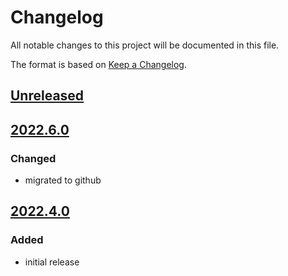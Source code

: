 # Changelog
All notable changes to this project will be documented in this file.

The format is based on [Keep a Changelog](https://keepachangelog.com/).

## [Unreleased]

## [2022.6.0]

### Changed
- migrated to github

## [2022.4.0]

### Added
- initial release

[Unreleased]: https://github.com/yaq-project/yaqd-ekspla/compare/v2022.6.0...main
[2022.6.0]: https://github.com/yaq-project/yaqd-ekspla/compare/v2022.4.0...2022.6.0
[2022.4.0]: https://github.com/yaq-project/yaqd-ekspla/releases/tag/v2022.4.0
